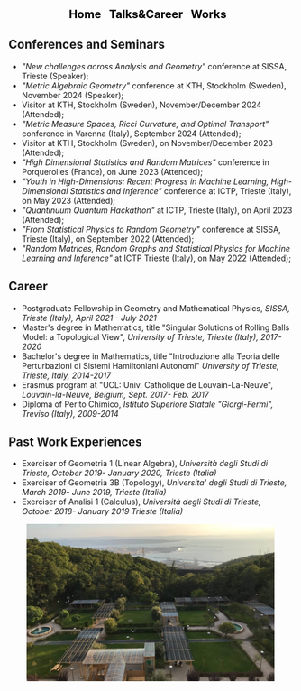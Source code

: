 

<!-- DEFINE THE STYLE OF THE WEBSITE MENU  -->


<head>
    <meta charset="UTF-8">
    <meta name="viewport" content="width=device-width, initial-scale=1.0">
    <title>Menu Example</title>
    <style>
        /* Optional: Some basic styling for demonstration */
        .menu-container {
            text-align: center; /* Center the menu */
        }
        nav ul {
            list-style-type: none;
            margin: 0;
            padding: 0;
            display: inline-block; /* Make the menu display inline-block */
        }
        nav li {
            display: inline;
            margin-right: 10px;
        }
        nav a {
            text-decoration: none;
            color: #000; /* Black text color */
            font-weight: bold;
            font-size: 20px; 
        }
    </style>
</head>
<body>

<div class="menu-container">
    <nav>
        <ul>
            <li><a href="https://aleetamai.github.io">Home</a></li>
            <li><a href="https://aleetamai.github.io/talks&carrer">Talks&Career</a></li>
            <li><a href="https://aleetamai.github.io/works">Works</a></li>
        </ul>
    </nav>
</div>
</body>


<!-- MAIN  -->


## Conferences and Seminars 

- _"New challenges across Analysis and Geometry"_ conference at SISSA, Trieste  (Speaker);
- _"Metric Algebraic Geometry"_ conference at KTH, Stockholm (Sweden), November 2024 (Speaker);
- Visitor at KTH, Stockholm (Sweden), November/December 2024 (Attended);
- _"Metric Measure Spaces, Ricci Curvature, and Optimal Transport"_ conference in Varenna (Italy), September 2024 (Attended);
- Visitor at KTH,  Stockholm (Sweden), on November/December 2023 (Attended);
- _"High Dimensional Statistics and Random Matrices"_ conference in Porquerolles (France), on June 2023 (Attended);
- _"Youth in High-Dimensions: Recent Progress in Machine Learning, High-Dimensional Statistics and Inference"_ conference at ICTP, Trieste (Italy), on May 2023  (Attended);
- _"Quantinuum Quantum Hackathon"_ at  ICTP, Trieste  (Italy), on April 2023 (Attended);
- _"From Statistical Physics to Random Geometry"_  conference at SISSA, Trieste (Italy), on September 2022  (Attended);
- _"Random Matrices, Random Graphs and Statistical Physics for Machine Learning and Inference"_ at ICTP Trieste (Italy), on May 2022 (Attended);

## Career
- Postgraduate Fellowship in Geometry and Mathematical Physics, _SISSA, Trieste (Italy), April 2021 - July 2021_
- Master's degree in Mathematics, title  "Singular Solutions of Rolling Balls Model: a Topological View", _University of Trieste, Trieste (Italy), 2017-2020_
- Bachelor's degree in Mathematics, title "Introduzione alla Teoria delle Perturbazioni di Sistemi Hamiltoniani Autonomi" _University of Trieste, Trieste, Italy, 2014-2017_
- Erasmus program at "UCL: Univ. Catholique de Louvain-La-Neuve", _Louvain-la-Neuve, Belgium, Sept. 2017- Feb. 2017_
- Diploma of Perito Chimico, _Istituto Superiore Statale "Giorgi-Fermi", Treviso (Italy), 2009-2014_

## Past Work Experiences
- Exerciser of Geometria 1 (Linear Algebra), _Università degli Studi di Trieste, October 2019- January 2020, Trieste (Italia)_
- Exerciser of Geometria 3B (Topology), _Universita' degli Studi di Trieste, March 2019- June 2019, Trieste (Italia)_
- Exerciser of Analisi 1 (Calculus), _Università degli Studi di Trieste, October 2018- January 2019 Trieste (Italia)_



<div style="text-align: center;">
  <img src="assets/Sfondo.jpg" width="440" />
</div>



